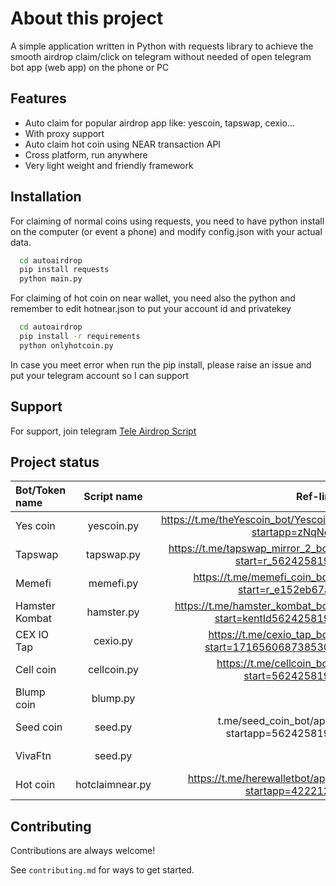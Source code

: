 
# About this project

A simple application written in Python with requests library to achieve the smooth airdrop claim/click on telegram without needed of open telegram bot app (web app) on the phone or PC




## Features

- Auto claim for popular airdrop app like: yescoin, tapswap, cexio...
- With proxy support
- Auto claim hot coin using NEAR transaction API
- Cross platform, run anywhere 
- Very light weight and friendly framework


## Installation

For claiming of normal coins using requests, you need to have python install on the computer (or event a phone) and modify config.json with your actual data.

```bash
  cd autoairdrop
  pip install requests
  python main.py
```

For claiming of hot coin on near wallet, you need also the python and remember to edit hotnear.json to put your account id and privatekey

```bash
  cd autoairdrop
  pip install -r requirements
  python onlyhotcoin.py
```

In case you meet error when run the pip install, please raise an issue and put your telegram account so I can support
## Support

For support, join telegram  [Tele Airdrop Script](https://t.me/teleairdropscript)


## Project status

| Bot/Token name  | Script name  | Ref-link | Status |
| :------------ |:---------------:| -----:| -----: |
| Yes coin      | yescoin.py | https://t.me/theYescoin_bot/Yescoin?startapp=zNqNe6 |  Working |
| Tapswap      | tapswap.py | https://t.me/tapswap_mirror_2_bot?start=r_5624258194 |  Working |
| Memefi      | memefi.py | https://t.me/memefi_coin_bot?start=r_e152eb67a1 |  Working |
| Hamster Kombat      | hamster.py | https://t.me/hamster_kombat_bot?start=kentId5624258194  |  Working |
| CEX IO Tap      | cexio.py | https://t.me/cexio_tap_bot?start=1716560687385300 |  Working |
| Cell coin      | cellcoin.py | https://t.me/cellcoin_bot?start=5624258194 |  Working |
| Blump coin      | blump.py |  |  Plan |
| Seed coin      | seed.py | t.me/seed_coin_bot/app?startapp=5624258194 |  Plan |
| VivaFtn      | seed.py |  |  Not support |
| Hot coin      | hotclaimnear.py | https://t.me/herewalletbot/app?startapp=4222126 |  Working |



## Contributing

Contributions are always welcome!

See `contributing.md` for ways to get started.
